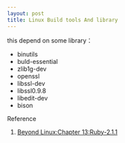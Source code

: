 ```yaml
---
layout: post
title: Linux Build tools And library
---
```

this depend on some library：

* binutils
* buld-essential
* zlib1g-dev
* openssl
* libssl-dev
* libssl0.9.8
* libedit-dev
* bison

Reference
 
1. [Beyond Linux:Chapter 13:Ruby-2.1.1 ](http://www.linuxfromscratch.org/blfs/view/svn/general/ruby.html)

